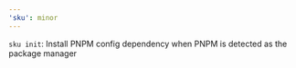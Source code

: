 ```yaml
---
'sku': minor
---
```


`sku init`: Install PNPM config dependency when PNPM is detected as the package manager
